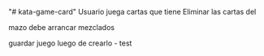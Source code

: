 "# kata-game-card" 
Usuario juega cartas que tiene
Eliminar las cartas del

mazo debe arrancar mezclados

guardar juego luego de crearlo - test
